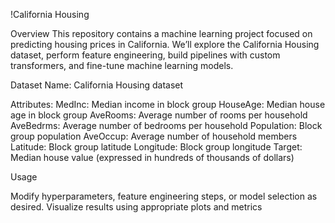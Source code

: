 !California Housing

Overview
This repository contains a machine learning project focused on predicting housing prices in California. We’ll explore the California Housing dataset, perform feature engineering,
build pipelines with custom transformers, and fine-tune machine learning models.

Dataset
Name: California Housing dataset

Attributes:
MedInc: Median income in block group
HouseAge: Median house age in block group
AveRooms: Average number of rooms per household
AveBedrms: Average number of bedrooms per household
Population: Block group population
AveOccup: Average number of household members
Latitude: Block group latitude
Longitude: Block group longitude
Target: Median house value (expressed in hundreds of thousands of dollars)

Usage

Modify hyperparameters, feature engineering steps, or model selection as desired.
Visualize results using appropriate plots and metrics
